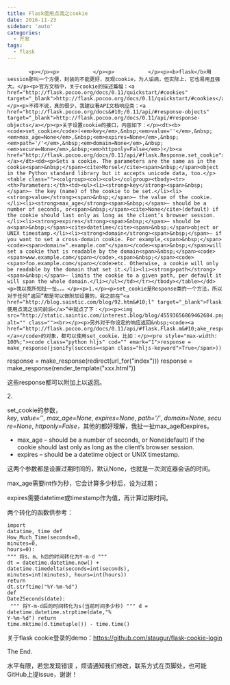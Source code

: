 ```yaml
---
title: Flask使用点滴之cookie
date: 2016-11-23
sidebar: 'auto'
categories:
  - 开发
tags:
  - flask
---
```


           <p></p><p>           </p><p>           </p><p><b>flask</b>用session那叫一个方便，封装的不能更好，反观cookie，为人诟病，但实际上，它也易用且强大。</p><p>官方文档中，关于cookie的描述篇幅：<a href="http://flask.pocoo.org/docs/0.11/quickstart/#cookies" target="_blank">http://flask.pocoo.org/docs/0.11/quickstart/#cookies</a></p><p>不得不说，真的很少，我建议看API文档响应类：<a href="http://flask.pocoo.org/docs&#10;/0.11/api/#response-objects" target="_blank">http://flask.pocoo.org/docs/0.11/api/#response-objects</a></p><p>关于设置cookie的接口，内容如下：</p><dt><b><code>set_cookie</code>(<em>key</em>,&nbsp;<em>value=''</em>,&nbsp;<em>max_age=None</em>,&nbsp;<em>expires=None</em>,&nbsp;<em>path='/'</em>,&nbsp;<em>domain=None</em>,&nbsp;<em>secure=None</em>,&nbsp;<em>httponly=False</em>)</b><a href="http://flask.pocoo.org/docs/0.11/api/#flask.Response.set_cookie"></a></dt><dd><p>Sets a cookie. The parameters are the same as in the cookie<span>&nbsp;</span><cite>Morsel</cite><span>&nbsp;</span>object in the Python standard library but it accepts unicode data, too.</p><table class=""><colgroup><col><col></colgroup><tbody><tr><th>Parameters:</th><td><ul><li><strong>key</strong><span>&nbsp;</span>– the key (name) of the cookie to be set.</li><li><strong>value</strong><span>&nbsp;</span>– the value of the cookie.</li><li><strong>max_age</strong><span>&nbsp;</span>– should be a number of seconds, or<span>&nbsp;</span><cite>None</cite>(default) if the cookie should last only as long as the client’s browser session.</li><li><strong>expires</strong><span>&nbsp;</span>– should be a<span>&nbsp;</span><cite>datetime</cite><span>&nbsp;</span>object or UNIX timestamp.</li><li><strong>domain</strong><span>&nbsp;</span>– if you want to set a cross-domain cookie. For example,<span>&nbsp;</span><code><span>domain=".example.com"</span></code><span>&nbsp;</span>will set a cookie that is readable by the domain<span>&nbsp;</span><code><span>www.example.com</span></code>,<span>&nbsp;</span><code><span>foo.example.com</span></code>etc. Otherwise, a cookie will only be readable by the domain that set it.</li><li><strong>path</strong><span>&nbsp;</span>– limits the cookie to a given path, per default it will span the whole domain.</li></ul></td></tr></tbody></table></dd><p>我以我所知扯一扯。。。</p><p>1.</p><p>set_cookie是Response类的一个方法，所以对于任何“返回”都是可以做附加设置的，我之前在“<a href="http://blog.saintic.com/blog/92.htm&#10;l" target="_blank">Flask使用点滴之访问前后</a>”中就点了下：</p><p><img src="http://static.saintic.com/interest.blog/blog/45593656869462684.png" alt="" class=""><br></p><p>另外对于你设定的响应返回&nbsp;<code><a href="http://flask.pocoo.org/docs/0.11/api/#flask.Flask.m&#10;ake_response">make_response()</a></code>的对象，都可以使用set_cookie，比如：</p><pre style="max-width: 100%;"><code class="python hljs" cod="" emark="1">response = make_response(jsonify(success=<span class="hljs-keyword">True</span>))
response = make_response(redirect(url_for(<span class="hljs-string">"index"</span>)))
response = make_response(render_template(<span class="hljs-string">"xxx.html"</span>))</code></pre><p>这些response都可以附加上以返回。</p><p>2.<br></p><p>set_cookie的参数，<em>key</em>,&nbsp;<em>value=''</em>,&nbsp;<em>max_age=None</em>,&nbsp;<em>expires=None</em>,&nbsp;<em>path='/'</em>,&nbsp;<em>domain=None</em>,&nbsp;<em>secure=None</em>,&nbsp;<em>httponly=False</em><em>，</em>其他的都好理解，我扯一扯max_age和expires。</p><p></p><ul><li>max_age&nbsp;– should be a number of seconds, or&nbsp;None(default) if the cookie should last only as long as the client’s browser session.</li><li>expires&nbsp;– should be a&nbsp;datetime&nbsp;object or UNIX timestamp.</li></ul><p>这两个参数都是设置过期时间的，默认None，也就是一次浏览器会话的时间。</p><p>max_age需要int作为秒，它会计算多少秒后，设为过期；</p><p>expires需要datetime或timestamp作为值，再计算过期时间。</p><p>两个转化的函数供参考：</p><pre style="max-width: 100%;"><code class="python hljs" codemark="1"><span class="hljs-keyword">import</span> datatime, time
<span class="hljs-function"><span class="hljs-keyword
">def</span> <span class="hljs-title">How_Much_Time</span><span class="hljs-params">(seconds=<span class="hljs-number">0</span>, minutes=<span class="hljs-number">0</span>, hours=<span class="hljs-number">0</span>)</span>:
</span>    <span class="hljs-string">""" 将s、m、h后的时间转化为Y-m-d """
</span>    dt = datetime.datetime.now() + datetime.timedelta(seconds=int(seconds), minutes=int(minutes), hours=int(hours))
    <span class="hljs-keyword">return</span> dt.strftime(<span class="hljs-string">"%Y-%m-%d")</span>
<span class="hljs-function"><span class="hljs-keyword">def</span> <span class="hljs-title">Date2Seconds</span><span class="hljs-params">(date)</span>:
</span>    <span class="hljs-str
ing">""" 将Y-m-d后的时间转化为s(当前时间多少秒)  """</span>
    d = datetime.datetime.strptime(date,<span class="hljs-string">"%
Y-%m-%d"</span>)
    <span class="hljs-keyword">return</span> time.mktime(d.timetuple()) - time.time()</code></pre><p>关于flask cookie登录的demo：<a href="https://g&#10;ithub.com/staugur/flask-cookie-login" target="_blank">https://github.com/staugur/flask-cookie-login</a></p><p>The End.</p><p>水平有限，若您发现错误
，烦请通知我们修改，联系方式在页脚处，也可能GitHub上提issue，谢谢！</p>